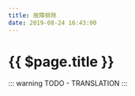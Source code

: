 ```yaml
---
title: 故障排除
date: 2019-08-24 16:43:00
---
```


# {{ $page.title }}

::: warning
TODO - TRANSLATION
:::
